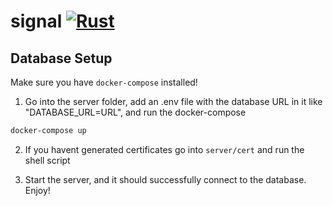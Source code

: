 # signal [![Rust](https://github.com/Diesel-Jeans/signal/actions/workflows/rust.yml/badge.svg)](https://github.com/Diesel-Jeans/signal/actions/workflows/rust.yml)

## Database Setup

Make sure you have `docker-compose` installed!

1. Go into the server folder, add an .env file with the database URL in it like "DATABASE_URL=URL", and run the docker-compose

```zsh
docker-compose up
```

2. If you havent generated certificates go into `server/cert` and run the shell script

3. Start the server, and it should successfully connect to the database. Enjoy!
